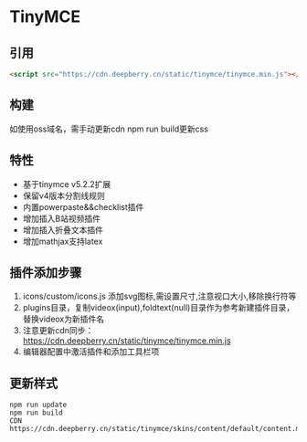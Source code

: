 # TinyMCE


## 引用
```html
<script src="https://cdn.deepberry.cn/static/tinymce/tinymce.min.js"></script>
```

## 构建
如使用oss域名，需手动更新cdn
npm run build更新css


## 特性
+ 基于tinymce v5.2.2扩展
+ 保留v4版本分割线规则
+ 内置powerpaste&&checklist插件
+ 增加插入B站视频插件
+ 增加插入折叠文本插件
+ 增加mathjax支持latex


## 插件添加步骤
1. icons/custom/icons.js 添加svg图标,需设置尺寸,注意视口大小,移除换行符等
2. plugins目录，复制videox(input),foldtext(null)目录作为参考新建插件目录，替换videox为新插件名
3. 注意更新cdn同步：https://cdn.deepberry.cn/static/tinymce/tinymce.min.js
4. 编辑器配置中激活插件和添加工具栏项

## 更新样式
```
npm run update
npm run build
CDN https://cdn.deepberry.cn/static/tinymce/skins/content/default/content.min.css
```